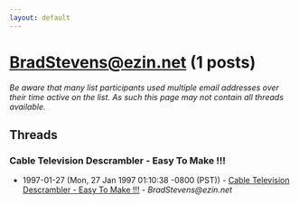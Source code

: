```yaml
---
layout: default
---
```


# BradStevens@ezin.net (1 posts)

_Be aware that many list participants used multiple email addresses over their time active on the list. As such this page may not contain all threads available._

## Threads

### Cable Television Descrambler - Easy To Make  !!!
+ 1997-01-27 (Mon, 27 Jan 1997 01:10:38 -0800 (PST)) - [Cable Television Descrambler - Easy To Make  !!!](/archive/1997/01/101c649f56018f2dadef45237ac41f181f83c724b1b6864a2a3d86ed5e9d07f9) - _BradStevens@ezin.net_

